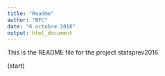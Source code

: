 ```yaml
---
title: "Readme"
author: "BFC"
date: "6 octobre 2016"
output: html_document
---
```


This is the README file for the project statsprev2016

(start)
